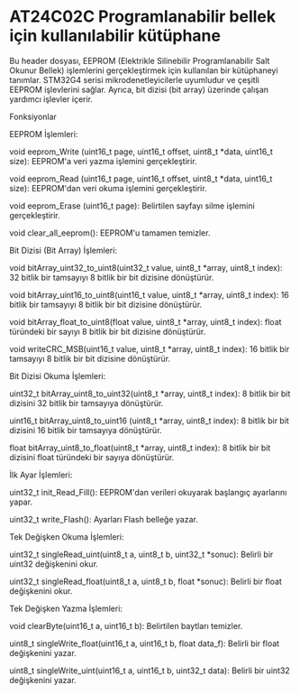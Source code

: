 # AT24C02C  Programlanabilir bellek için kullanılabilir kütüphane

Bu header dosyası, EEPROM (Elektrikle Silinebilir Programlanabilir Salt Okunur Bellek) işlemlerini gerçekleştirmek için kullanılan bir kütüphaneyi tanımlar. STM32G4 serisi mikrodenetleyicilerle uyumludur ve çeşitli EEPROM işlevlerini sağlar. Ayrıca, bit dizisi (bit array) üzerinde çalışan yardımcı işlevler içerir.

Fonksiyonlar

EEPROM İşlemleri:

  void eeprom_Write (uint16_t page, uint16_t offset, uint8_t *data, uint16_t size): EEPROM'a veri yazma işlemini gerçekleştirir.
  
  void eeprom_Read (uint16_t page, uint16_t offset, uint8_t *data, uint16_t size): EEPROM'dan veri okuma işlemini gerçekleştirir.
  
  void eeprom_Erase (uint16_t page): Belirtilen sayfayı silme işlemini gerçekleştirir.
  
  void clear_all_eeprom(): EEPROM'u tamamen temizler.


Bit Dizisi (Bit Array) İşlemleri:

  void bitArray_uint32_to_uint8(uint32_t value, uint8_t *array, uint8_t index): 32 bitlik bir tamsayıyı 8 bitlik bir bit dizisine dönüştürür.
  
  void bitArray_uint16_to_uint8(uint16_t value, uint8_t *array, uint8_t index): 16 bitlik bir tamsayıyı 8 bitlik bir bit dizisine dönüştürür.
  
  void bitArray_float_to_uint8(float value, uint8_t *array, uint8_t index): float türündeki bir sayıyı 8 bitlik bir bit dizisine dönüştürür.
  
  void writeCRC_MSB(uint16_t value, uint8_t *array, uint8_t index): 16 bitlik bir tamsayıyı 8 bitlik bir bit dizisine dönüştürür.


Bit Dizisi Okuma İşlemleri:

  uint32_t bitArray_uint8_to_uint32(uint8_t *array, uint8_t index): 8 bitlik bir bit dizisini 32 bitlik bir tamsayıya dönüştürür.

  uint16_t bitArray_uint8_to_uint16 (uint8_t *array, uint8_t index): 8 bitlik bir bit dizisini 16 bitlik bir tamsayıya dönüştürür.
  
  float bitArray_uint8_to_float(uint8_t *array, uint8_t index): 8 bitlik bir bit dizisini float türündeki bir sayıya dönüştürür.


İlk Ayar İşlemleri:

  uint32_t init_Read_Fill(): EEPROM'dan verileri okuyarak başlangıç ayarlarını yapar.
  
  uint32_t write_Flash(): Ayarları Flash belleğe yazar.


Tek Değişken Okuma İşlemleri:

  uint32_t singleRead_uint(uint8_t a, uint8_t b, uint32_t *sonuc): Belirli bir uint32 değişkenini okur.
  
  uint32_t singleRead_float(uint8_t a, uint8_t b, float *sonuc): Belirli bir float değişkenini okur.


Tek Değişken Yazma İşlemleri:

  void clearByte(uint16_t a, uint16_t b): Belirtilen baytları temizler.
  
  uint8_t singleWrite_float(uint16_t a, uint16_t b, float data_f): Belirli bir float değişkenini yazar.
  
  uint8_t singleWrite_uint(uint16_t a, uint16_t b, uint32_t data): Belirli bir uint32 değişkenini yazar.
